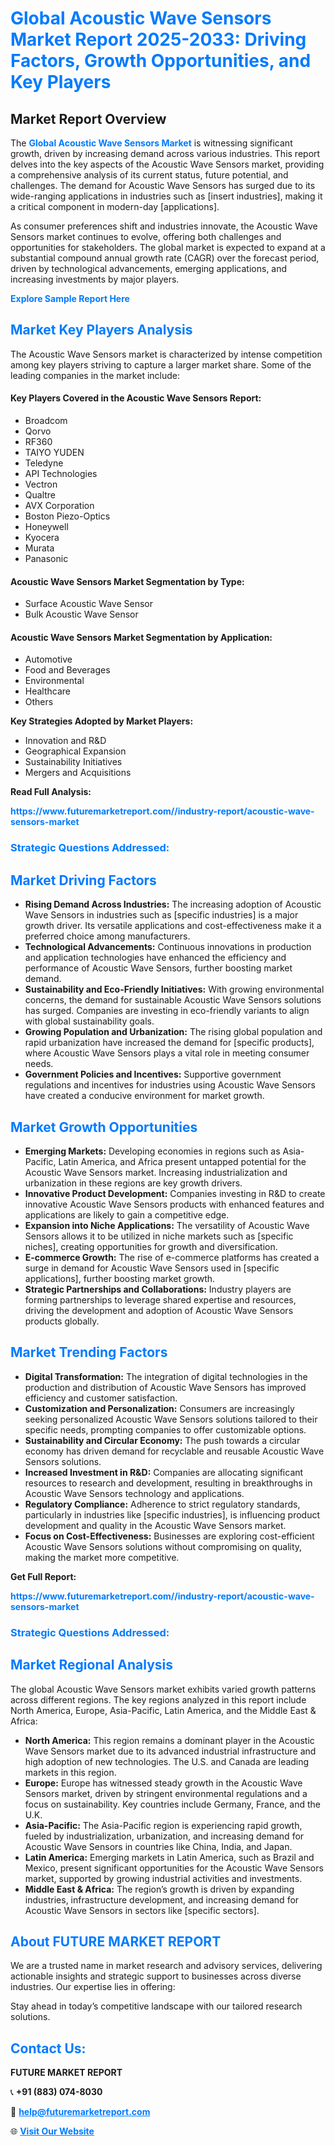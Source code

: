 <h1 style="color: #007BFF;">Global Acoustic Wave Sensors Market Report 2025-2033: Driving Factors, Growth Opportunities, and Key Players</h1>

<section id="overview">
<h2>Market Report Overview</h2>
<p>The <a href="https://www.futuremarketreport.com//industry-report/acoustic-wave-sensors-market" style="color: #007BFF; text-decoration: none;"><strong>Global Acoustic Wave Sensors Market</strong></a> is witnessing significant growth, driven by increasing demand across various industries. This report delves into the key aspects of the Acoustic Wave Sensors market, providing a comprehensive analysis of its current status, future potential, and challenges. The demand for Acoustic Wave Sensors has surged due to its wide-ranging applications in industries such as [insert industries], making it a critical component in modern-day [applications].</p>
<p>As consumer preferences shift and industries innovate, the Acoustic Wave Sensors market continues to evolve, offering both challenges and opportunities for stakeholders. The global market is expected to expand at a substantial compound annual growth rate (CAGR) over the forecast period, driven by technological advancements, emerging applications, and increasing investments by major players.</p>
</section>

<section id="overview">
<p><a href="https://www.futuremarketreport.com//request-sample/reportId=87798" style="color: #007BFF; text-decoration: none;"><strong>Explore Sample Report Here</strong></a></p>
</section>

<section id="key-players">
<h2 style="color: #007BFF;">Market Key Players Analysis</h2>
<p>The Acoustic Wave Sensors market is characterized by intense competition among key players striving to capture a larger market share. Some of the leading companies in the market include:</p>
<h4>Key Players Covered in the Acoustic Wave Sensors Report:</h4>
<ul><li>Broadcom</li><li>Qorvo</li><li>RF360</li><li>TAIYO YUDEN</li><li>Teledyne</li><li>API Technologies</li><li>Vectron</li><li>Qualtre</li><li>AVX Corporation</li><li>Boston Piezo-Optics</li><li>Honeywell</li><li>Kyocera</li><li>Murata</li><li>Panasonic</li></ul>
<h4>Acoustic Wave Sensors Market Segmentation by Type:</h4>
<ul><li>Surface Acoustic Wave Sensor</li><li>Bulk Acoustic Wave Sensor</li></ul>

<h4>Acoustic Wave Sensors Market Segmentation by Application:</h4>
<ul><li>Automotive</li><li>Food and Beverages</li><li>Environmental</li><li>Healthcare</li><li>Others</li></ul>
<p><strong>Key Strategies Adopted by Market Players:</strong></p>
<ul>
<li>Innovation and R&D</li>
<li>Geographical Expansion</li>
<li>Sustainability Initiatives</li>
<li>Mergers and Acquisitions</li>
</ul>
</section>

<section>
<p><strong>Read Full Analysis: </strong></p><a href="https://www.futuremarketreport.com//industry-report/acoustic-wave-sensors-market" style="color: #007BFF; text-decoration: none;"><strong>https://www.futuremarketreport.com//industry-report/acoustic-wave-sensors-market</strong></a>
<h3 style="color: #007BFF;">Strategic Questions Addressed:</h3>
</section>

<section id="driving-factors">
<h2 style="color: #007BFF;">Market Driving Factors</h2>
<ul>
<li><strong>Rising Demand Across Industries:</strong> The increasing adoption of Acoustic Wave Sensors in industries such as [specific industries] is a major growth driver. Its versatile applications and cost-effectiveness make it a preferred choice among manufacturers.</li>
<li><strong>Technological Advancements:</strong> Continuous innovations in production and application technologies have enhanced the efficiency and performance of Acoustic Wave Sensors, further boosting market demand.</li>
<li><strong>Sustainability and Eco-Friendly Initiatives:</strong> With growing environmental concerns, the demand for sustainable Acoustic Wave Sensors solutions has surged. Companies are investing in eco-friendly variants to align with global sustainability goals.</li>
<li><strong>Growing Population and Urbanization:</strong> The rising global population and rapid urbanization have increased the demand for [specific products], where Acoustic Wave Sensors plays a vital role in meeting consumer needs.</li>
<li><strong>Government Policies and Incentives:</strong> Supportive government regulations and incentives for industries using Acoustic Wave Sensors have created a conducive environment for market growth.</li>
</ul>
</section>

<section id="growth-opportunities">
<h2 style="color: #007BFF;">Market Growth Opportunities</h2>
<ul>
<li><strong>Emerging Markets:</strong> Developing economies in regions such as Asia-Pacific, Latin America, and Africa present untapped potential for the Acoustic Wave Sensors market. Increasing industrialization and urbanization in these regions are key growth drivers.</li>
<li><strong>Innovative Product Development:</strong> Companies investing in R&D to create innovative Acoustic Wave Sensors products with enhanced features and applications are likely to gain a competitive edge.</li>
<li><strong>Expansion into Niche Applications:</strong> The versatility of Acoustic Wave Sensors allows it to be utilized in niche markets such as [specific niches], creating opportunities for growth and diversification.</li>
<li><strong>E-commerce Growth:</strong> The rise of e-commerce platforms has created a surge in demand for Acoustic Wave Sensors used in [specific applications], further boosting market growth.</li>
<li><strong>Strategic Partnerships and Collaborations:</strong> Industry players are forming partnerships to leverage shared expertise and resources, driving the development and adoption of Acoustic Wave Sensors products globally.</li>
</ul>
</section>

<section id="trending-factors">
<h2 style="color: #007BFF;">Market Trending Factors</h2>
<ul>
<li><strong>Digital Transformation:</strong> The integration of digital technologies in the production and distribution of Acoustic Wave Sensors has improved efficiency and customer satisfaction.</li>
<li><strong>Customization and Personalization:</strong> Consumers are increasingly seeking personalized Acoustic Wave Sensors solutions tailored to their specific needs, prompting companies to offer customizable options.</li>
<li><strong>Sustainability and Circular Economy:</strong> The push towards a circular economy has driven demand for recyclable and reusable Acoustic Wave Sensors solutions.</li>
<li><strong>Increased Investment in R&D:</strong> Companies are allocating significant resources to research and development, resulting in breakthroughs in Acoustic Wave Sensors technology and applications.</li>
<li><strong>Regulatory Compliance:</strong> Adherence to strict regulatory standards, particularly in industries like [specific industries], is influencing product development and quality in the Acoustic Wave Sensors market.</li>
<li><strong>Focus on Cost-Effectiveness:</strong> Businesses are exploring cost-efficient Acoustic Wave Sensors solutions without compromising on quality, making the market more competitive.</li>
</ul>
</section>

<section>
<p><strong>Get Full Report: </strong></p><a href="https://www.futuremarketreport.com//industry-report/acoustic-wave-sensors-market" style="color: #007BFF; text-decoration: none;"><strong>https://www.futuremarketreport.com//industry-report/acoustic-wave-sensors-market</strong></a>
<h3 style="color: #007BFF;">Strategic Questions Addressed:</h3>
</section>


<section id="regional-analysis">
<h2 style="color: #007BFF;">Market Regional Analysis</h2>
<p>The global Acoustic Wave Sensors market exhibits varied growth patterns across different regions. The key regions analyzed in this report include North America, Europe, Asia-Pacific, Latin America, and the Middle East & Africa:</p>
<ul>
<li><strong>North America:</strong> This region remains a dominant player in the Acoustic Wave Sensors market due to its advanced industrial infrastructure and high adoption of new technologies. The U.S. and Canada are leading markets in this region.</li>
<li><strong>Europe:</strong> Europe has witnessed steady growth in the Acoustic Wave Sensors market, driven by stringent environmental regulations and a focus on sustainability. Key countries include Germany, France, and the U.K.</li>
<li><strong>Asia-Pacific:</strong> The Asia-Pacific region is experiencing rapid growth, fueled by industrialization, urbanization, and increasing demand for Acoustic Wave Sensors in countries like China, India, and Japan.</li>
<li><strong>Latin America:</strong> Emerging markets in Latin America, such as Brazil and Mexico, present significant opportunities for the Acoustic Wave Sensors market, supported by growing industrial activities and investments.</li>
<li><strong>Middle East & Africa:</strong> The region’s growth is driven by expanding industries, infrastructure development, and increasing demand for Acoustic Wave Sensors in sectors like [specific sectors].</li>
</ul>
</section>

<footer>
<h2 style="color: #007BFF;">About FUTURE MARKET REPORT</h2>
<p>We are a trusted name in market research and advisory services, delivering actionable insights and strategic support to businesses across diverse industries. Our expertise lies in offering:</p>

<p>Stay ahead in today’s competitive landscape with our tailored research solutions.</p>

<h2 style="color: #007BFF;">Contact Us:</h2>
<p><strong>FUTURE MARKET REPORT</strong></p>
<p>📞 <strong>+91 (883) 074-8030</strong></p>
<p>📧 <strong><a href="mailto:help@futuremarketreport.com" style="color: #007BFF;">help@futuremarketreport.com</a></strong></p>
<p>🌐 <strong><a href="https://www.futuremarketreport.com/" style="color: #007BFF;">Visit Our Website</a></strong></p>
</footer>
